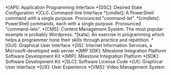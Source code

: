 *[API]: Application Programming Interface
*[DSC]: Desired State Configuration
*[CLI]: Command-line Interface
*[cmdlet]: A PowerShell command with a single purpose. Pronounced "command-let".
*[cmdlets]: PowerShell commands, each with a single purpose. Pronounced "command-lets".
*[CMS]: Content Management System. The most popular example is probably Wordpress.
*[kata]: An exercise in programming which helps a programmer hone their skills through practice and repetition.
*[GUI]: Graphical User Interface
*[IIS]: Internet Information Services, a Microsoft-developed web server
*[MIP SDK]: Milestone Integration Platform Software Development Kit
*[MIP]: Milestone Integration Platform
*[SDK]: Software Development Kit
*[SLC]: Software License Code
*[UI]: Graphical User Interface
*[UX]: User Experience
*[VMS]: Video Management System
